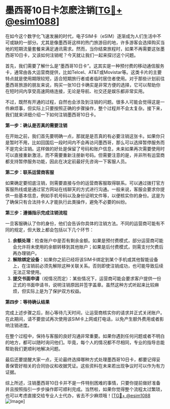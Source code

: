# 墨西哥10日卡怎麽注销[[TG💪+ @esim1088](https://t.me/s/esim1088)]

在如今这个数字化飞速发展的时代，电子SIM卡（eSIM）逐渐成为人们生活中不可或缺的一部分。尤其是像墨西哥这样的热门旅游目的地，许多游客会选择购买当地的短期流量套餐来满足通讯需求。然而，当你结束旅程时，如果不再需要这张墨西哥10日卡，又该如何注销呢？今天就让我们一起来探讨这个问题。

首先，我们需要了解什么是“墨西哥10日卡”。这其实是一种预付费的移动通信服务卡，通常由各大运营商提供，比如Telcel、AT&T或Movistar等。这类卡片的主要特点就是使用期限较短，适合短期旅行者或者临时居住者使用。对于那些计划前往墨西哥旅游的朋友来说，购买一张10日卡确实是非常方便的选择，它可以帮助你在短时间内享受高速网络连接，无论是导航、社交还是娱乐都非常实用。

不过，既然有开通的过程，自然也会涉及到注销的问题。很多人可能会觉得这是一件麻烦事，但实际上只要按照正确的步骤操作，整个过程并不会太复杂。接下来，我们就来详细介绍一下如何注销墨西哥10日卡。

**第一步：确认是否真的需要注销**

在开始之前，我们首先要明确一点，那就是是否真的有必要注销这张卡。如果你只是暂时不用，比如回国后一段时间内不会再访问墨西哥，那么可以选择暂停服务而不是完全注销。这样做的好处是保留了号码和账户信息，未来如果再次需要使用时可以直接重新激活，而不需要重新注册新号码。但需要注意的是，并非所有运营商都支持暂停服务功能，因此在决定前最好先咨询一下客服人员。

**第二步：联系运营商客服**

如果确定要彻底注销，则需要直接与你的运营商客服取得联系。可以通过拨打官方客服热线或是通过官方网站在线聊天的方式进行沟通。一般来说，客服会要求你提供一些基本信息，例如手机号码以及身份证明文件等，以便核实你的身份。这是为了确保只有合法持卡人才能执行此类操作，避免不必要的纠纷。

**第三步：遵循指示完成注销流程**

一旦客服确认了你的身份，他们会告诉你具体的注销方法。不同的运营商可能有不同的规定，但大致上都会包括以下几个环节：

1. **余额处理**：检查账户中是否有剩余金额。如果是预付费模式，部分运营商可能会允许将未使用的余额转移到其他账户；如果是后付费模式，则需支付欠费后再办理销户。
2. **解除绑定设备**：如果你之前已经将该SIM卡绑定到某个手机或其他智能设备上，在注销前必须先解除这种关联关系。否则即使注销成功，也可能导致后续无法正常使用。
3. **提交书面申请**（视情况而定）：某些情况下，运营商可能会要求客户提供一份正式的书面申请书，说明注销原因并签字盖章。虽然这种方式听起来比较麻烦，但实际上是为了保护双方权益。

**第四步：等待确认结果**

完成上述步骤之后，耐心等待几天时间，让运营商核实你的请求并正式关闭账户。在此期间，请不要尝试再次使用该SIM卡上网或打电话，以免产生额外费用或者影响注销进度。

在整个过程中，保持与客服的良好沟通非常重要。如果你遇到任何问题或者不明白的地方，都可以随时询问他们。毕竟，每个人的情况都不尽相同，专业的指导总能帮助我们更顺利地解决问题。

最后还要提醒大家一点，无论最终选择哪种方式处理墨西哥10日卡，都要记得妥善保管好相关的合同协议和收据凭证。这些资料在未来若出现争议时可以作为有力证据。

综上所述，注销墨西哥10日卡并不是一件特别困难的事情，只要你提前做好准备并且按照指引一步步操作即可顺利完成。当然啦，如果你觉得整个流程太过繁琐，也可以考虑直接交给专业人士代办，省去不少麻烦哦！[[TG💪+ @esim1088](https://t.me/s/esim1088) ![Image](https://i.postimg.cc/4NQfJmqS/Snipaste-2025-05-13-00-14-12.png)]